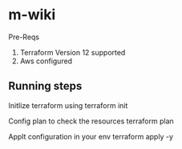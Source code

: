 # m-wiki

  Pre-Reqs
1.  Terraform Version 12 supported
2. Aws configured 

## Running steps 
Initlize terraform using 
  terraform init
  
Config plan to check the resources
  terraform plan
  
Applt configuration in your env
  terraform apply -y
  
